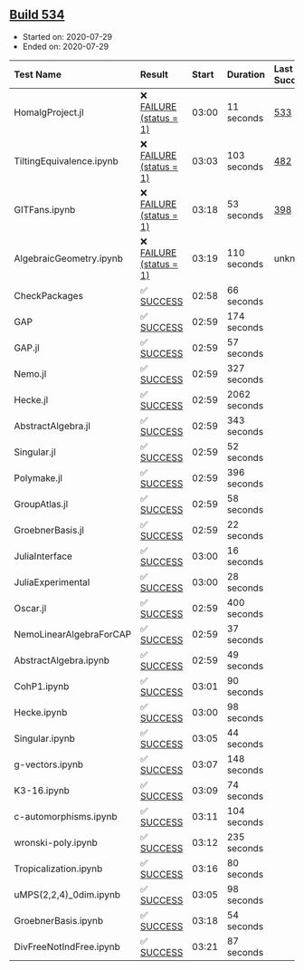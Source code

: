 ## [Build 534](https://oscarci.mathematik.uni-kl.de/job/oscar-stable/534/)

* Started on: 2020-07-29
* Ended on: 2020-07-29

| Test Name    | Result | Start | Duration | Last Success | First Failure |
|:-------------|:-------|:------|:---------|:-------------|:--------------|
| HomalgProject.jl | ❌ [FAILURE (status = 1)](https://oscarci.mathematik.uni-kl.de/job/oscar-stable/534/artifact/logs/build-534/HomalgProject.jl.log) | 03:00 | 11 seconds | [533](https://oscarci.mathematik.uni-kl.de/job/oscar-stable/533/) | [534](https://oscarci.mathematik.uni-kl.de/job/oscar-stable/534/) |
| TiltingEquivalence.ipynb | ❌ [FAILURE (status = 1)](https://oscarci.mathematik.uni-kl.de/job/oscar-stable/534/artifact/logs/build-534/TiltingEquivalence.ipynb.log) | 03:03 | 103 seconds | [482](https://oscarci.mathematik.uni-kl.de/job/oscar-stable/482/) | [483](https://oscarci.mathematik.uni-kl.de/job/oscar-stable/483/) |
| GITFans.ipynb | ❌ [FAILURE (status = 1)](https://oscarci.mathematik.uni-kl.de/job/oscar-stable/534/artifact/logs/build-534/GITFans.ipynb.log) | 03:18 | 53 seconds | [398](https://oscarci.mathematik.uni-kl.de/job/oscar-stable/398/) | [399](https://oscarci.mathematik.uni-kl.de/job/oscar-stable/399/) |
| AlgebraicGeometry.ipynb | ❌ [FAILURE (status = 1)](https://oscarci.mathematik.uni-kl.de/job/oscar-stable/534/artifact/logs/build-534/AlgebraicGeometry.ipynb.log) | 03:19 | 110 seconds | unknown | unknown |
| CheckPackages | ✅ [SUCCESS](https://oscarci.mathematik.uni-kl.de/job/oscar-stable/534/artifact/logs/build-534/CheckPackages.log) | 02:58 | 66 seconds |  |  |
| GAP | ✅ [SUCCESS](https://oscarci.mathematik.uni-kl.de/job/oscar-stable/534/artifact/logs/build-534/GAP.log) | 02:59 | 174 seconds |  |  |
| GAP.jl | ✅ [SUCCESS](https://oscarci.mathematik.uni-kl.de/job/oscar-stable/534/artifact/logs/build-534/GAP.jl.log) | 02:59 | 57 seconds |  |  |
| Nemo.jl | ✅ [SUCCESS](https://oscarci.mathematik.uni-kl.de/job/oscar-stable/534/artifact/logs/build-534/Nemo.jl.log) | 02:59 | 327 seconds |  |  |
| Hecke.jl | ✅ [SUCCESS](https://oscarci.mathematik.uni-kl.de/job/oscar-stable/534/artifact/logs/build-534/Hecke.jl.log) | 02:59 | 2062 seconds |  |  |
| AbstractAlgebra.jl | ✅ [SUCCESS](https://oscarci.mathematik.uni-kl.de/job/oscar-stable/534/artifact/logs/build-534/AbstractAlgebra.jl.log) | 02:59 | 343 seconds |  |  |
| Singular.jl | ✅ [SUCCESS](https://oscarci.mathematik.uni-kl.de/job/oscar-stable/534/artifact/logs/build-534/Singular.jl.log) | 02:59 | 52 seconds |  |  |
| Polymake.jl | ✅ [SUCCESS](https://oscarci.mathematik.uni-kl.de/job/oscar-stable/534/artifact/logs/build-534/Polymake.jl.log) | 02:59 | 396 seconds |  |  |
| GroupAtlas.jl | ✅ [SUCCESS](https://oscarci.mathematik.uni-kl.de/job/oscar-stable/534/artifact/logs/build-534/GroupAtlas.jl.log) | 02:59 | 58 seconds |  |  |
| GroebnerBasis.jl | ✅ [SUCCESS](https://oscarci.mathematik.uni-kl.de/job/oscar-stable/534/artifact/logs/build-534/GroebnerBasis.jl.log) | 02:59 | 22 seconds |  |  |
| JuliaInterface | ✅ [SUCCESS](https://oscarci.mathematik.uni-kl.de/job/oscar-stable/534/artifact/logs/build-534/JuliaInterface.log) | 03:00 | 16 seconds |  |  |
| JuliaExperimental | ✅ [SUCCESS](https://oscarci.mathematik.uni-kl.de/job/oscar-stable/534/artifact/logs/build-534/JuliaExperimental.log) | 03:00 | 28 seconds |  |  |
| Oscar.jl | ✅ [SUCCESS](https://oscarci.mathematik.uni-kl.de/job/oscar-stable/534/artifact/logs/build-534/Oscar.jl.log) | 02:59 | 400 seconds |  |  |
| NemoLinearAlgebraForCAP | ✅ [SUCCESS](https://oscarci.mathematik.uni-kl.de/job/oscar-stable/534/artifact/logs/build-534/NemoLinearAlgebraForCAP.log) | 02:59 | 37 seconds |  |  |
| AbstractAlgebra.ipynb | ✅ [SUCCESS](https://oscarci.mathematik.uni-kl.de/job/oscar-stable/534/artifact/logs/build-534/AbstractAlgebra.ipynb.log) | 02:59 | 49 seconds |  |  |
| CohP1.ipynb | ✅ [SUCCESS](https://oscarci.mathematik.uni-kl.de/job/oscar-stable/534/artifact/logs/build-534/CohP1.ipynb.log) | 03:01 | 90 seconds |  |  |
| Hecke.ipynb | ✅ [SUCCESS](https://oscarci.mathematik.uni-kl.de/job/oscar-stable/534/artifact/logs/build-534/Hecke.ipynb.log) | 03:00 | 98 seconds |  |  |
| Singular.ipynb | ✅ [SUCCESS](https://oscarci.mathematik.uni-kl.de/job/oscar-stable/534/artifact/logs/build-534/Singular.ipynb.log) | 03:05 | 44 seconds |  |  |
| g-vectors.ipynb | ✅ [SUCCESS](https://oscarci.mathematik.uni-kl.de/job/oscar-stable/534/artifact/logs/build-534/g-vectors.ipynb.log) | 03:07 | 148 seconds |  |  |
| K3-16.ipynb | ✅ [SUCCESS](https://oscarci.mathematik.uni-kl.de/job/oscar-stable/534/artifact/logs/build-534/K3-16.ipynb.log) | 03:09 | 74 seconds |  |  |
| c-automorphisms.ipynb | ✅ [SUCCESS](https://oscarci.mathematik.uni-kl.de/job/oscar-stable/534/artifact/logs/build-534/c-automorphisms.ipynb.log) | 03:11 | 104 seconds |  |  |
| wronski-poly.ipynb | ✅ [SUCCESS](https://oscarci.mathematik.uni-kl.de/job/oscar-stable/534/artifact/logs/build-534/wronski-poly.ipynb.log) | 03:12 | 235 seconds |  |  |
| Tropicalization.ipynb | ✅ [SUCCESS](https://oscarci.mathematik.uni-kl.de/job/oscar-stable/534/artifact/logs/build-534/Tropicalization.ipynb.log) | 03:16 | 80 seconds |  |  |
| uMPS(2,2,4)_0dim.ipynb | ✅ [SUCCESS](https://oscarci.mathematik.uni-kl.de/job/oscar-stable/534/artifact/logs/build-534/uMPS-2-2-4-_0dim.ipynb.log) | 03:05 | 98 seconds |  |  |
| GroebnerBasis.ipynb | ✅ [SUCCESS](https://oscarci.mathematik.uni-kl.de/job/oscar-stable/534/artifact/logs/build-534/GroebnerBasis.ipynb.log) | 03:18 | 54 seconds |  |  |
| DivFreeNotIndFree.ipynb | ✅ [SUCCESS](https://oscarci.mathematik.uni-kl.de/job/oscar-stable/534/artifact/logs/build-534/DivFreeNotIndFree.ipynb.log) | 03:21 | 87 seconds |  |  |
